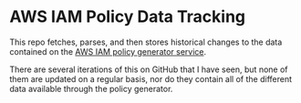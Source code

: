 # AWS IAM Policy Data Tracking

This repo fetches, parses, and then stores historical changes to the data contained on the [AWS
IAM policy generator service](https://awspolicygen.s3.amazonaws.com/policygen.html).

There are several iterations of this on GitHub that I have seen, but none of them are updated
on a regular basis, nor do they contain all of the different data available through the policy
generator.
